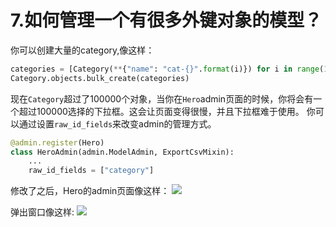 # 7.如何管理一个有很多外键对象的模型？
你可以创建大量的category,像这样：
```Python
categories = [Category(**{"name": "cat-{}".format(i)}) for i in range(100000)]
Category.objects.bulk_create(categories)
```
现在`Category`超过了100000个对象，当你在`Hero`admin页面的时候，你将会有一个超过100000选择的下拉框。这会让页面变得很慢，并且下拉框难于使用。
你可以通过设置`raw_id_fields`来改变admin的管理方式。
```Python
@admin.register(Hero)
class HeroAdmin(admin.ModelAdmin, ExportCsvMixin):
    ...
    raw_id_fields = ["category"]
```
修改了之后，Hero的admin页面像这样：
![](https://books.agiliq.com/projects/django-admin-cookbook/en/latest/_images/raw_id_fields_1.png)

弹出窗口像这样:
![](https://books.agiliq.com/projects/django-admin-cookbook/en/latest/_images/raw_id_fields_2.png)
